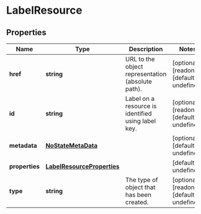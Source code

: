 # LabelResource

## Properties
| Name | Type | Description | Notes |
| ------------ | ------------- | ------------- | ------------- |
| **href** | **string** | URL to the object representation (absolute path). | [optional] [readonly] [default to undefined] |
| **id** | **string** | Label on a resource is identified using label key. | [optional] [readonly] [default to undefined] |
| **metadata** | [**NoStateMetaData**](NoStateMetaData.md) |  | [optional] [default to undefined] |
| **properties** | [**LabelResourceProperties**](LabelResourceProperties.md) |  | [default to undefined] |
| **type** | **string** | The type of object that has been created. | [optional] [readonly] [default to undefined] |


